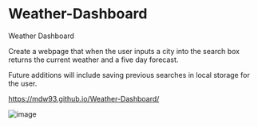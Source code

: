 # Weather-Dashboard
Weather Dashboard

Create a webpage that when the user inputs a city into the search box returns the current weather and a five day forecast. 

Future additions will include saving previous searches in local storage for the user. 

https://mdw93.github.io/Weather-Dashboard/

![image](https://user-images.githubusercontent.com/81928988/120573721-119afc00-c3ec-11eb-935a-3512cb224c17.png)
